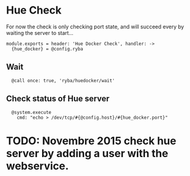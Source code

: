 
# Hue Check

For now the check is only checking port state, and will succeed every by waiting
the server to start...

    module.exports = header: 'Hue Docker Check', handler: ->
      {hue_docker} = @config.ryba

## Wait

      @call once: true, 'ryba/huedocker/wait'

## Check status of Hue server

      @system.execute
        cmd: "echo > /dev/tcp/#{@config.host}/#{hue_docker.port}"

  # TODO: Novembre 2015 check hue server by adding a user with the webservice.
